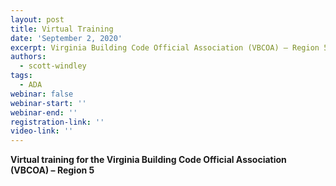 ```yaml
---
layout: post
title: Virtual Training
date: 'September 2, 2020'
excerpt: Virginia Building Code Official Association (VBCOA) – Region 5
authors:
  - scott-windley
tags:
  - ADA
webinar: false
webinar-start: ''
webinar-end: ''
registration-link: ''
video-link: ''
---
```



**Virtual training for the Virginia Building Code Official Association (VBCOA) – Region 5**
